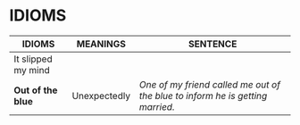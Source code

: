 # IDIOMS

| IDIOMS | MEANINGS | SENTENCE |
|--------|----------|----------|
| It slipped my mind | | |
| **Out of the blue** | Unexpectedly | *One of my friend called me out of the blue to inform he is getting married.* |
